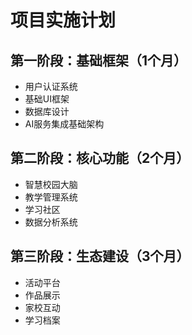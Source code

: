 # 项目实施计划

## 第一阶段：基础框架（1个月）
- 用户认证系统
- 基础UI框架
- 数据库设计
- AI服务集成基础架构

## 第二阶段：核心功能（2个月）
- 智慧校园大脑
- 教学管理系统
- 学习社区
- 数据分析系统

## 第三阶段：生态建设（3个月）
- 活动平台
- 作品展示
- 家校互动
- 学习档案
